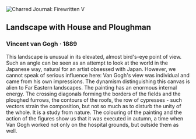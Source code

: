 <div class="artwork-of-the-day">
  <div class="container">
    <div class="img-wrapper">
      <img
        src="https://uploads3.wikiart.org/images/vincent-van-gogh/landscape-with-house-and-ploughman-1889(2).jpg!Large.jpg"
        alt="Charred Journal: Firewritten V" />
    </div>
    <div class="artwork-detail">
      <div class="artwork-origin"> 
        <h2 class="artwork-name">Landscape with House and Ploughman</h2>
        <h3 class="artist">
          Vincent van Gogh
                    ·  1889
        </h3>
      </div>
      <p class="description">
        <span class="artwork-description-text ng-binding" ng-bind-html="viewModel.ArtworkOfTheDay.Description | unsafe">This landscape is unusual in its elevated, almost bird's-eye point of view. Such an angle can be seen as an attempt to look at the world in the Japanese way, natural for an artist obsessed with Japan. However, we cannot speak of serious influence here: Van Gogh's view was individual and came from his own impressions. The dynamism distinguishing this canvas is alien to Far Eastern landscapes. The painting has an enormous internal energy. The crossing diagonals forming the borders of the fields and the ploughed furrows, the contours of the roofs, the row of cypresses - such vectors strain the composition, but not so much as to disturb the unity of the whole. It is a study from nature. The colouring of the painting and the action of the figures show us that it was executed in autumn, a time when Van Gogh worked not only on the hospital grounds, but outside them as well.</span>
                        <div class="text-shadow-container" ng-show="showShadow" style=""></div>
      </p>
    </div>
  </div>

</div>
